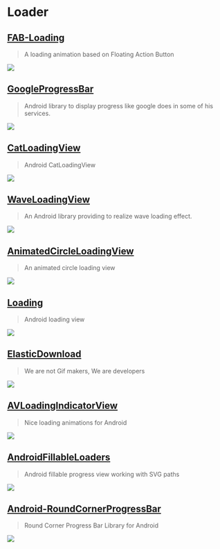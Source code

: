 Loader
==

[FAB-Loading](https://github.com/SaeedMasoumi/FAB-Loading)
--
> A loading animation based on Floating Action Button

![](https://raw.githubusercontent.com/smasoumi/FAB-Loading/master/images/marvel_loader.gif)

[GoogleProgressBar](https://github.com/jpardogo/GoogleProgressBar)
--
> Android library to display progress like google does in some of his services.

![](https://raw.githubusercontent.com/jpardogo/GoogleProgressBar/master/art/GoogleProgressBar.gif)

[CatLoadingView](https://github.com/Rogero0o/CatLoadingView)
--
> Android CatLoadingView

![](https://camo.githubusercontent.com/762015246e027b7d46df51faa51fd669e44f974b/687474703a2f2f7777342e73696e61696d672e636e2f6d773639302f61363935616364656a7731663268626d66787a6b3567323038753061326173732e676966)

[WaveLoadingView](https://github.com/tangqi92/WaveLoadingView)
--
> An Android library providing to realize wave loading effect.

![](https://github.com/tangqi92/WaveLoadingView/raw/master/screenshots/sample.gif)

[AnimatedCircleLoadingView](https://github.com/jlmd/AnimatedCircleLoadingView)
--
> An animated circle loading view

![](https://github.com/jlmd/AnimatedCircleLoadingView/raw/master/art/indeterminate_ok.gif)

[Loading](https://github.com/yankai-victor/Loading)
--
> Android loading view

![](https://github.com/yankai-victor/Loading/raw/master/images/RotateLoading.gif)

[ElasticDownload](https://github.com/Tibolte/ElasticDownload)
--
> We are not Gif makers, We are developers

![](https://raw.githubusercontent.com/Tibolte/ElasticDownload/master/success.gif)

[AVLoadingIndicatorView](https://github.com/81813780/AVLoadingIndicatorView)
--
> Nice loading animations for Android

![](https://github.com/81813780/AVLoadingIndicatorView/raw/master/Demo2.gif)

[AndroidFillableLoaders](https://github.com/JorgeCastilloPrz/AndroidFillableLoaders)
--
> Android fillable progress view working with SVG paths

![](https://github.com/JorgeCastilloPrz/AndroidFillableLoaders/raw/master/art/demoWaves.gif)

[Android-RoundCornerProgressBar](https://github.com/akexorcist/Android-RoundCornerProgressBar)
--
> Round Corner Progress Bar Library for Android

![](https://raw.githubusercontent.com/akexorcist/Android-RoundCornerProgressBar/master/image/screenshot_02.png)
